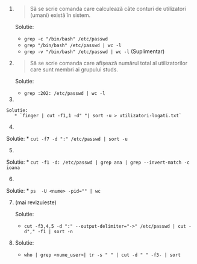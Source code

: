 1. > Să se scrie comanda care calculează câte conturi de utilizatori 
   > (umani) există în sistem. 

   Solutie:
      * `grep -c "/bin/bash" /etc/passwd`
      * `grep "/bin/bash" /etc/passwd | wc -l`
      * `grep -v "/bin/bash" /etc/passwd | wc -l` (Suplimentar)

2. > Să se scrie comanda care afișează numărul total al utilizatorilor 
   > care sunt membri ai grupului studs. 

   Solutie:
      * `grep :202: /etc/passwd | wc -l`

3. 

    Solutie:
       * `finger | cut -f1,1 -d" "| sort -u > utilizatori-logati.txt`

4.

   Solutie:
      * `cut -f7 -d ":" /etc/passwd | sort -u`

5.

   Solutie:
      * `cut -f1 -d: /etc/passwd | grep ana | grep --invert-match -c ioana`


6.

   Solutie:
      * `ps  -U <nume> -pid="" | wc `

7. (mai revizuieste)

   Solutie:
      * `cut -f3,4,5 -d ":" --output-delimiter="->" /etc/passwd | cut -d"," -f1 | sort -n`

8.
   Solutie:
      * `who | grep <nume_user>| tr -s " " | cut -d " " -f3- | sort`
